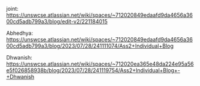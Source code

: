 joint:
https://unswcse.atlassian.net/wiki/spaces/~712020849edaafd9da4656a3600cd5adb799a3/blog/edit-v2/221184015

Abhedhya:
https://unswcse.atlassian.net/wiki/spaces/~712020849edaafd9da4656a3600cd5adb799a3/blog/2023/07/28/241111074/Ass2+Individual+Blog

Dhwanish:
https://unswcse.atlassian.net/wiki/spaces/~712020ea365e48da224e95a56e5f026858938b/blog/2023/07/28/241119754/Ass2+Individual+Blog+-+Dhwanish
